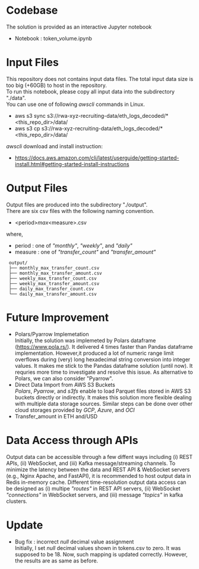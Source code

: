 # Codebase
  The solution is provided as an interactive Jupyter notebook
  - Notebook      : token_volume.ipynb


# Input Files
This repository does not contains input data files. The total input data size is too big (+60GB) to host in the repository. \
To run this notebook, please copy all input data into the subdirectory "./data". \
You can use one of following *awscli* commands in Linux.
  - aws  s3  sync  s3://rwa-xyz-recruiting-data/eth_logs_decoded/*  <this_repo_dir>/data/
  - aws  s3  cp    s3://rwa-xyz-recruiting-data/eth_logs_decoded/*  <this_repo_dir>/data/

*awscli* download and install instruction:
  - https://docs.aws.amazon.com/cli/latest/userguide/getting-started-install.html#getting-started-install-instructions


#  Output Files
Output files are produced into the subdirectory "./output". \
There are six csv files with the following naming convention.
  - \<period\>_max_\<measure\>.csv

where,
  - period  : one of *"monthly"*, *"weekly"*, and *"daily"*
  - measure : one of *"transfer\_count"* and *"transfer_amount"*

   ```
	output/
	├── monthly_max_transfer_count.csv
	├── monthly_max_transfer_amount.csv
	├── weekly_max_transfer_count.csv
	├── weekly_max_transfer_amount.csv
	├── daily_max_transfer_count.csv
	└── daily_max_transfer_amount.csv
```


# Future Improvement
* Polars/Pyarrow Implemetation \
  Initially, the solution was implemeted by Polars dataframe (https://www.pola.rs/).
  It delivered 4 times faster than Pandas dataframe implementation.
  However,it produced a lot of numeric range limit overflows during (very) long hexadecimal string conversion into integer values.
  It makes me stick to the Pandas dataframe solution (until now). It requries more time to investigate and resolve this issue.
  As alternative to Polars, we can also consider "Pyarrow".
* Direct Data Import from AWS S3 Buckets \
  *Polars*, *Pyarrow*, and *s3fs* enable to load Parquet files stored in AWS S3 buckets directly or indirectly.
  It makes this solution more flexible dealing with multiple data storage sources. Similar steps can be done over other cloud storages provided by *GCP*, *Azure*, and *OCI*
* Transfer_amount in ETH and/USD


# Data Access through APIs
  Output data can be accessible through a few diffent ways including (i) REST APIs, (ii) WebSocket, and (iii) Kafka message/streaming channels.
  To minimize the latency between the data and REST API & WebSocket servers (e.g., Nginx Apache, and FastAPI), it is recommended to host output data in Redis in-memory cache.
  Different time-resolution output data access can be designed as (i) multipe *"routes"* in REST API servers, (ii) WebSocket *"connections"* in WebSocket servers, and  (iii) message *"topics"* in kafka clusters.


# Update
* Bug fix : incorrect *null* decimal value assignment \
  Initially, I set *null* decimal values shown in tokens.csv to zero. It was supposed to be 18.
  Now, such mapping is updated correctly. However, the results are as same as before.
